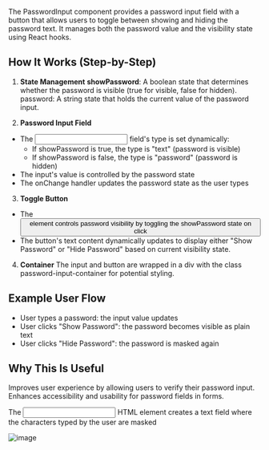 
The PasswordInput component provides a password input field with a button that allows users to toggle between showing and hiding the password text. It manages both the password value and the visibility state using React hooks.

## How It Works (Step-by-Step)

1. **State Management**
**showPassword**: A boolean state that determines whether the password is visible (true for visible, false for hidden).
password: A string state that holds the current value of the password input.

2. **Password Input Field**
- The <input> field's type is set dynamically:
  - If showPassword is true, the type is "text" (password is visible)
  - If showPassword is false, the type is "password" (password is hidden)
- The input's value is controlled by the password state
- The onChange handler updates the password state as the user types

3. **Toggle Button**
- The <button> element controls password visibility by toggling the showPassword state on click
- The button's text content dynamically updates to display either "Show Password" or "Hide Password" based on current visibility state.

4. **Container**
The input and button are wrapped in a div with the class password-input-container for potential styling.

## Example User Flow
- User types a password: the input value updates
- User clicks "Show Password": the password becomes visible as plain text
- User clicks "Hide Password": the password is masked again

## Why This Is Useful
Improves user experience by allowing users to verify their password input.
Enhances accessibility and usability for password fields in forms.


The <input type="password"> HTML element creates a text field where the characters typed by the user are masked

![image](https://github.com/user-attachments/assets/2c4a282d-e065-47e9-b36b-0e44eae26d06)

